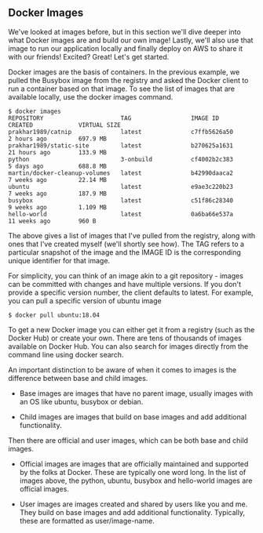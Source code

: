 ## Docker Images

We've looked at images before, but in this section we'll dive deeper into what Docker images are and build our own image! Lastly, we'll also use that image to run our application locally and finally deploy on AWS to share it with our friends! Excited? Great! Let's get started.

Docker images are the basis of containers. In the previous example, we pulled the Busybox image from the registry and asked the Docker client to run a container based on that image. To see the list of images that are available locally, use the docker images command.

    $ docker images
    REPOSITORY                      TAG                 IMAGE ID            CREATED             VIRTUAL SIZE
    prakhar1989/catnip              latest              c7ffb5626a50        2 hours ago         697.9 MB
    prakhar1989/static-site         latest              b270625a1631        21 hours ago        133.9 MB
    python                          3-onbuild           cf4002b2c383        5 days ago          688.8 MB
    martin/docker-cleanup-volumes   latest              b42990daaca2        7 weeks ago         22.14 MB
    ubuntu                          latest              e9ae3c220b23        7 weeks ago         187.9 MB
    busybox                         latest              c51f86c28340        9 weeks ago         1.109 MB
    hello-world                     latest              0a6ba66e537a        11 weeks ago        960 B

The above gives a list of images that I've pulled from the registry, along with ones that I've created myself (we'll shortly see how). The TAG refers to a particular snapshot of the image and the IMAGE ID is the corresponding unique identifier for that image.

For simplicity, you can think of an image akin to a git repository - images can be committed with changes and have multiple versions. If you don't provide a specific version number, the client defaults to latest. For example, you can pull a specific version of ubuntu image

    $ docker pull ubuntu:18.04

To get a new Docker image you can either get it from a registry (such as the Docker Hub) or create your own. There are tens of thousands of images available on Docker Hub. You can also search for images directly from the command line using docker search.

An important distinction to be aware of when it comes to images is the difference between base and child images.

- Base images are images that have no parent image, usually images with an OS like ubuntu, busybox or debian.

- Child images are images that build on base images and add additional functionality.

Then there are official and user images, which can be both base and child images.

- Official images are images that are officially maintained and supported by the folks at Docker. These are typically one word long. In the list of images above, the python, ubuntu, busybox and hello-world images are official images.

- User images are images created and shared by users like you and me. They build on base images and add additional functionality. Typically, these are formatted as user/image-name.


